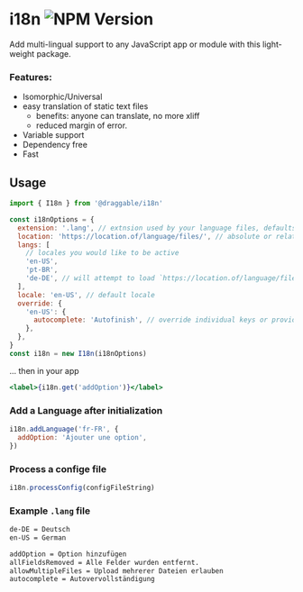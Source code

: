 # i18n ![NPM Version](https://img.shields.io/npm/v/%40draggable%2Fi18n)


Add multi-lingual support to any JavaScript app or module with this light-weight package.

### Features:

- Isomorphic/Universal
- easy translation of static text files
  - benefits: anyone can translate, no more xliff
  - reduced margin of error.
- Variable support
- Dependency free
- Fast

## Usage

```javascript
import { I18n } from '@draggable/i18n'

const i18nOptions = {
  extension: '.lang', // extnsion used by your language files, defaults to ".lang"
  location: 'https://location.of/language/files/', // absolute or relative url to language files
  langs: [
    // locales you would like to be active
    'en-US',
    'pt-BR',
    'de-DE', // will attempt to load `https://location.of/language/files/de-DE.lang` with current config
  ],
  locale: 'en-US', // default locale
  override: {
    'en-US': {
      autocomplete: 'Autofinish', // override individual keys or provide entire language definition
    },
  },
}
const i18n = new I18n(i18nOptions)
```

... then in your app

```jsx
<label>{i18n.get('addOption')}</label>
```

### Add a Language after initialization

```javascript
i18n.addLanguage('fr-FR', {
  addOption: 'Ajouter une option',
})
```

### Process a confige file

```javascript
i18n.processConfig(configFileString)
```

### Example `.lang` file

```txt
de-DE = Deutsch
en-US = German

addOption = Option hinzufügen
allFieldsRemoved = Alle Felder wurden entfernt.
allowMultipleFiles = Upload mehrerer Dateien erlauben
autocomplete = Autovervollständigung
```
